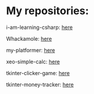 <html>
    <head>
        <link rel='stylesheet' type='text/css' href='./stylesheets/style.css'>
    </head>
    <body>
        <h1>My repositories: </h1>
        <p>i-am-learning-csharp: <a href='https://github.com/DisorientedCrocodile/i-am-learning-csharp'>here</a></p>
        <p>Whackamole: <a href='https://github.com/DisorientedCrocodile/WhackAMole'>here</a></p>
        <p>my-platformer: <a href='https://github.com/DisorientedCrocodile/my-platformer'>here</a></p>
        <p>xeo-simple-calc: <a href='https://github.com/DisorientedCrocodile/xeo-simple-calc'>here</a></p>
        <p>tkinter-clicker-game: <a href='https://github.com/DisorientedCrocodile/tkinter-clicker-game'>here</a></p>
        <p>tkinter-money-tracker: <a href='https://github.com/DisorientedCrocodile/tkinter-money-tracker'>here</a></p>
    </body>
</html>